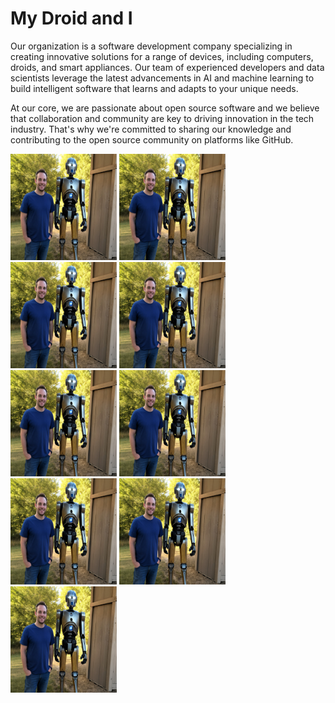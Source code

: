 # My Droid and I

Our organization is a software development company specializing in creating innovative solutions for a range of devices, including computers, droids, and smart appliances. Our team of experienced developers and data scientists leverage the latest advancements in AI and machine learning to build intelligent software that learns and adapts to your unique needs.

At our core, we are passionate about open source software and we believe that collaboration and community are key to driving innovation in the tech industry. That's why we're committed to sharing our knowledge and contributing to the open source community on platforms like GitHub.

<img alt="My Droid and I" src="my-droid-and-i-01.jpg?raw=true" width="170" height="170" />
<img alt="My Droid and I" src="my_droid_and_i_01.jpg?raw=true" width="170" height="170" />
<img alt="My Droid and I" src="my_droid_and_i_01.jpg?raw=true" width="170" height="170" />
<img alt="My Droid and I" src="my_droid_and_i_01.jpg?raw=true" width="170" height="170" />
<img alt="My Droid and I" src="my_droid_and_i_01.jpg?raw=true" width="170" height="170" />
<img alt="My Droid and I" src="my_droid_and_i_01.jpg?raw=true" width="170" height="170" />
<img alt="My Droid and I" src="my_droid_and_i_01.jpg?raw=true" width="170" height="170" />
<img alt="My Droid and I" src="my_droid_and_i_01.jpg?raw=true" width="170" height="170" />
<img alt="My Droid and I" src="my_droid_and_i_01.jpg?raw=true" width="170" height="170" />
